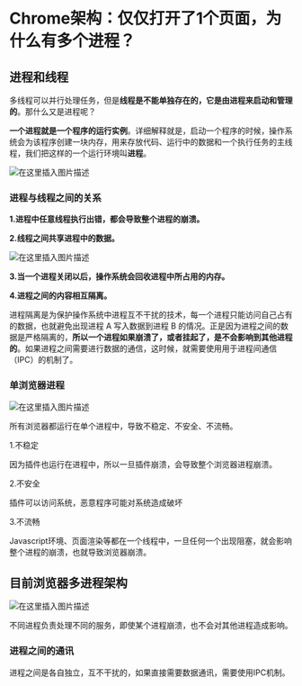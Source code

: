 # Chrome架构：仅仅打开了1个页面，为什么有多个进程？



## 进程和线程

多线程可以并行处理任务，但是**线程是不能单独存在的，它是由进程来启动和管理的**。那什么又是进程呢？

**一个进程就是一个程序的运行实例**。详细解释就是，启动一个程序的时候，操作系统会为该程序创建一块内存，用来存放代码、运行中的数据和一个执行任务的主线程，我们把这样的一个运行环境叫**进程**。



![在这里插入图片描述](https://img-blog.csdnimg.cn/20200808215433893.png?x-oss-process=image/watermark,type_ZmFuZ3poZW5naGVpdGk,shadow_10,text_aHR0cHM6Ly9ibG9nLmNzZG4ubmV0L1pIZ29nb2dvaGE=,size_16,color_FFFFFF,t_70)



### 进程与线程之间的关系

**1.进程中任意线程执行出错，都会导致整个进程的崩溃。**

**2.线程之间共享进程中的数据。**

![在这里插入图片描述](https://img-blog.csdnimg.cn/20200809152222296.png?x-oss-process=image/watermark,type_ZmFuZ3poZW5naGVpdGk,shadow_10,text_aHR0cHM6Ly9ibG9nLmNzZG4ubmV0L1pIZ29nb2dvaGE=,size_16,color_FFFFFF,t_70)



**3.当一个进程关闭以后，操作系统会回收进程中所占用的内存。**

**4.进程之间的内容相互隔离。**

进程隔离是为保护操作系统中进程互不干扰的技术，每一个进程只能访问自己占有的数据，也就避免出现进程 A 写入数据到进程 B 的情况。正是因为进程之间的数据是严格隔离的，**所以一个进程如果崩溃了，或者挂起了，是不会影响到其他进程的**。如果进程之间需要进行数据的通信，这时候，就需要使用用于进程间通信（IPC）的机制了。



### 单浏览器进程

![在这里插入图片描述](https://img-blog.csdnimg.cn/20200809150638272.png?x-oss-process=image/watermark,type_ZmFuZ3poZW5naGVpdGk,shadow_10,text_aHR0cHM6Ly9ibG9nLmNzZG4ubmV0L1pIZ29nb2dvaGE=,size_16,color_FFFFFF,t_70)

所有浏览器都运行在单个进程中，导致不稳定、不安全、不流畅。

1.不稳定

因为插件也运行在进程中，所以一旦插件崩溃，会导致整个浏览器进程崩溃。

2.不安全

插件可以访问系统，恶意程序可能对系统造成破坏

3.不流畅

Javascript环境、页面渲染等都在一个线程中，一旦任何一个出现阻塞，就会影响整个进程的崩溃，也就导致浏览器崩溃。



## 目前浏览器多进程架构

![在这里插入图片描述](https://img-blog.csdnimg.cn/20200809151201998.png?x-oss-process=image/watermark,type_ZmFuZ3poZW5naGVpdGk,shadow_10,text_aHR0cHM6Ly9ibG9nLmNzZG4ubmV0L1pIZ29nb2dvaGE=,size_16,color_FFFFFF,t_70)

不同进程负责处理不同的服务，即使某个进程崩溃，也不会对其他进程造成影响。



### 进程之间的通讯

进程之间是各自独立，互不干扰的，如果直接需要数据通讯，需要使用IPC机制。